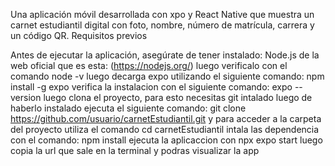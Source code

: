 Una aplicación móvil desarrollada con xpo y React Native que muestra un carnet estudiantil digital con foto,
nombre, número de matrícula, carrera y un código QR. Requisitos previos

Antes de ejecutar la aplicación, asegúrate de tener instalado: Node.js de la web oficial que es esta: (https://nodejs.org/) 
luego verificalo con el comando node -v 
luego decarga expo utilizando el siguiente comando: npm install -g expo
verifica la instalacion con el siguiente comando: expo --version 
luego clona el proyecto, para esto necesitas git intalado
luego de haberlo instalado ejecuta el siguiente comando: git clone https://github.com/usuario/carnetEstudiantil.git 
y para acceder a la carpeta del proyecto utiliza el comando cd carnetEstudiantil intala las dependencia con el comando: 
npm install ejecuta la aplicaccion con npx expo start luego copia la url que sale en la terminal y podras visualizar la app
